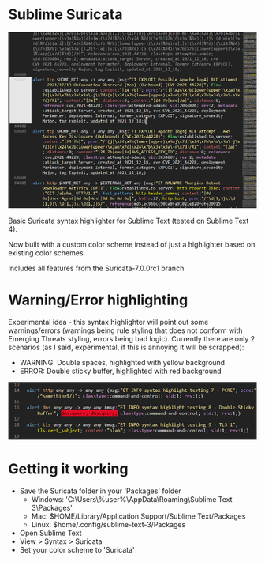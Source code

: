 # Sublime Suricata

![Alt text](/showcase.png)

Basic Suricata syntax highlighter for Sublime Text (tested on Sublime Text 4).

Now built with a custom color scheme instead of just a highlighter based on existing color schemes.

Includes all features from the Suricata-7.0.0rc1 branch.

# Warning/Error highlighting
Experimental idea - this syntax highlighter will point out some warnings/errors (warnings being rule styling that does not conform with Emerging Threats styling, errors being bad logic).  Currently there are only 2 scenarios (as I said, experimental, if this is annoying it will be scrapped):
- WARNING: Double spaces, highlighted with yellow background
- ERROR: Double sticky buffer, highlighted with red background

![Alt text](/double_buffer.png)

# Getting it working
- Save the Suricata folder in your 'Packages' folder
  - Windows: 'C:\Users\\%user%\AppData\Roaming\Sublime Text 3\Packages'
  - Mac: $HOME/Library/Application Support/Sublime Text/Packages
  - Linux: $home/.config/sublime-text-3/Packages
- Open Sublime Text
- View > Syntax > Suricata
- Set your color scheme to 'Suricata'
